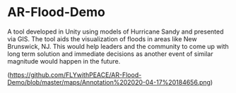 # AR-Flood-Demo

A tool developed in Unity using models of Hurricane Sandy and presented via GIS.
The tool aids the visualization of floods in areas like New Brunswick, NJ.
This would help leaders and the community to come up with long term solution
and immediate decisions as another event of similar magnitude would happen in 
the future.

(https://github.com/FLYwithPEACE/AR-Flood-Demo/blob/master/maps/Annotation%202020-04-17%20184656.png)
